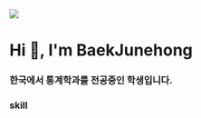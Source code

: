 <img src="https://capsule-render.vercel.app/api?type=Waving&color=F7EFE9&height=150&section=header&text=Baek's%20GihHub&fontSize=50&fontAlign=20&fontAlignY=40"/>



<h1 align="left">Hi 👋, I'm BaekJunehong</h1>
<h3 align="left">한국에서 통계학과를 전공중인 학생입니다.</h3>



<h3 align="left">skill</h3>
<p align="left"><img src="https://img.shields.io/badge/TypeScript-3178C6?style=flat&logo=TypeScript&logoColor=white"/>
</p>
